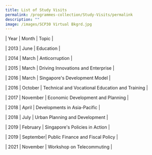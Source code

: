 ```yaml
---
title: List of Study Visits
permalink: /programmes-collection/Study-Visits/permalink
description: ""
image: /images/SCP30 Virtual Bkgrd.jpg
---
```

| Year | Month | Topic |

| 2013     | June     | Education     |


| 2014 | March | Anticorruption |

| 2015   | March   | Driving Innovations and Enterprise  |

| 2016 | March | Singapore's Development Model |

| 2016 | October | Technical and Vocational Education and Training |

| 2017 | November | Economic Development and Planning |

| 2018 | April | Developments in Asia-Pacific |

| 2018 | July | Urban Planning and Development |

| 2019 | February | Singapore's Policies in Action |

| 2019 | September| Public Finance and Fiscal Policy |

| 2021 | November | Workshop on Telecommuting |


